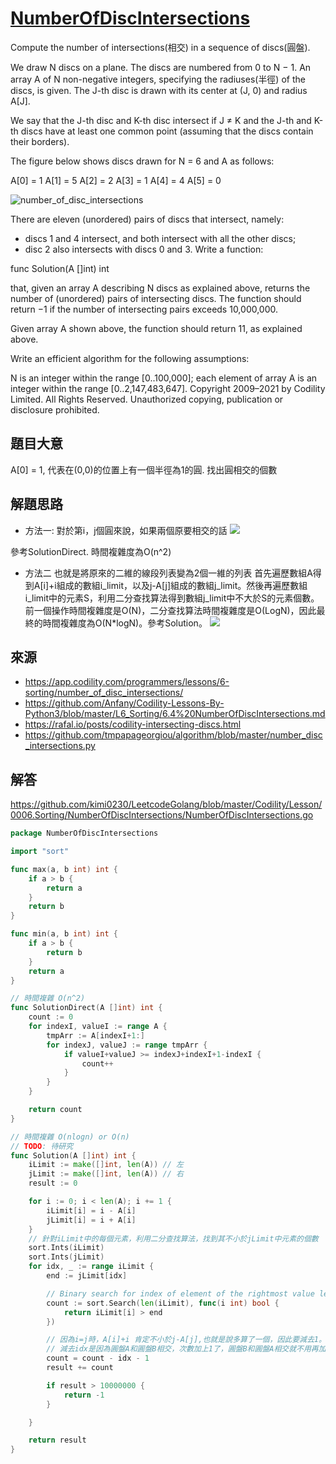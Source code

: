 # [NumberOfDiscIntersections](https://app.codility.com/programmers/lessons/6-sorting/number_of_disc_intersections/)
Compute the number of intersections(相交) in a sequence of discs(圓盤).

We draw N discs on a plane. The discs are numbered from 0 to N − 1. An array A of N non-negative integers, specifying the radiuses(半徑) of the discs, is given. The J-th disc is drawn with its center at (J, 0) and radius A[J].

We say that the J-th disc and K-th disc intersect if J ≠ K and the J-th and K-th discs have at least one common point (assuming that the discs contain their borders).

The figure below shows discs drawn for N = 6 and A as follows:

  A[0] = 1
  A[1] = 5
  A[2] = 2
  A[3] = 1
  A[4] = 4
  A[5] = 0

![number_of_disc_intersections](https://codility-frontend-prod.s3.amazonaws.com/media/task_static/number_of_disc_intersections/static/images/auto/0eed8918b13a735f4e396c9a87182a38.png)

There are eleven (unordered) pairs of discs that intersect, namely:

* discs 1 and 4 intersect, and both intersect with all the other discs;
* disc 2 also intersects with discs 0 and 3.
Write a function:

func Solution(A []int) int

that, given an array A describing N discs as explained above, returns the number of (unordered) pairs of intersecting discs. The function should return −1 if the number of intersecting pairs exceeds 10,000,000.

Given array A shown above, the function should return 11, as explained above.

Write an efficient algorithm for the following assumptions:

N is an integer within the range [0..100,000];
each element of array A is an integer within the range [0..2,147,483,647].
Copyright 2009–2021 by Codility Limited. All Rights Reserved. Unauthorized copying, publication or disclosure prohibited.

## 題目大意
A[0] = 1, 代表在(0,0)的位置上有一個半徑為1的圓. 找出圓相交的個數

## 解題思路
* 方法一: 對於第i，j個圓來說，如果兩個原要相交的話
![](https://github.com/kimi0230/assets/blob/master/images/NumberOfDiscIntersections.gif?raw=true)

參考SolutionDirect. 時間複雜度為O(n^2)
* 方法二
也就是將原來的二維的線段列表變為2個一維的列表
首先遍歷數組A得到A[i]+i組成的數組i_limit，以及j-A[j]組成的數組j_limit。然後再遍歷數組i_limit中的元素S，利用二分查找算法得到數組j_limit中不大於S的元素個數。前一個操作時間複雜度是O(N)，二分查找算法時間複雜度是O(LogN)，因此最終的時間複雜度為O(N*logN)。參考Solution。
![](https://github.com/kimi0230/assets/blob/master/images/NumberOfDiscIntersections2.gif?raw=true)


## 來源
* https://app.codility.com/programmers/lessons/6-sorting/number_of_disc_intersections/
* https://github.com/Anfany/Codility-Lessons-By-Python3/blob/master/L6_Sorting/6.4%20NumberOfDiscIntersections.md
* https://rafal.io/posts/codility-intersecting-discs.html
* https://github.com/tmpapageorgiou/algorithm/blob/master/number_disc_intersections.py

## 解答
https://github.com/kimi0230/LeetcodeGolang/blob/master/Codility/Lesson/0006.Sorting/NumberOfDiscIntersections/NumberOfDiscIntersections.go


```go
package NumberOfDiscIntersections

import "sort"

func max(a, b int) int {
	if a > b {
		return a
	}
	return b
}

func min(a, b int) int {
	if a > b {
		return b
	}
	return a
}

// 時間複雜 O(n^2)
func SolutionDirect(A []int) int {
	count := 0
	for indexI, valueI := range A {
		tmpArr := A[indexI+1:]
		for indexJ, valueJ := range tmpArr {
			if valueI+valueJ >= indexJ+indexI+1-indexI {
				count++
			}
		}
	}

	return count
}

// 時間複雜 O(nlogn) or O(n)
// TODO: 待研究
func Solution(A []int) int {
	iLimit := make([]int, len(A)) // 左
	jLimit := make([]int, len(A)) // 右
	result := 0

	for i := 0; i < len(A); i += 1 {
		iLimit[i] = i - A[i]
		jLimit[i] = i + A[i]
	}
	// 針對iLimit中的每個元素，利用二分查找算法，找到其不小於jLimit中元素的個數
	sort.Ints(iLimit)
	sort.Ints(jLimit)
	for idx, _ := range iLimit {
		end := jLimit[idx]

		// Binary search for index of element of the rightmost value less than to the interval-end
		count := sort.Search(len(iLimit), func(i int) bool {
			return iLimit[i] > end
		})

		// 因為i=j時，A[i]+i 肯定不小於j-A[j],也就是說多算了一個，因此要減去1。
		// 減去idx是因為圓盤A和圓盤B相交，次數加上1了，圓盤B和圓盤A相交就不用再加1了。
		count = count - idx - 1
		result += count

		if result > 10000000 {
			return -1
		}

	}

	return result
}
```